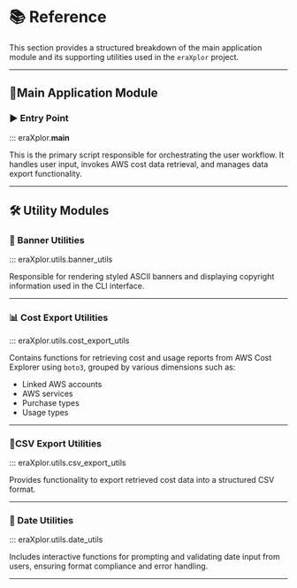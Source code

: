 # 📚 Reference

This section provides a structured breakdown of the main application module and its supporting utilities used in the `eraXplor` project.

---

## 🔹Main Application Module

### ▶️ Entry Point

::: eraXplor.__main__

This is the primary script responsible for orchestrating the user workflow. It handles user input, invokes AWS cost data retrieval, and manages data export functionality.

---

## 🛠 Utility Modules

### 🎨 Banner Utilities

::: eraXplor.utils.banner_utils

Responsible for rendering styled ASCII banners and displaying copyright
information used in the CLI interface.

---

### 📊 Cost Export Utilities

::: eraXplor.utils.cost_export_utils

Contains functions for retrieving cost and usage reports from AWS Cost Explorer using `boto3`, grouped by various dimensions such as:

- Linked AWS accounts
- AWS services
- Purchase types
- Usage types

---

### 🧾CSV Export Utilities

::: eraXplor.utils.csv_export_utils

Provides functionality to export retrieved cost data into a structured CSV format.

---

### 📅 Date Utilities

::: eraXplor.utils.date_utils

Includes interactive functions for prompting and validating date input from users, ensuring format compliance and error handling.

---